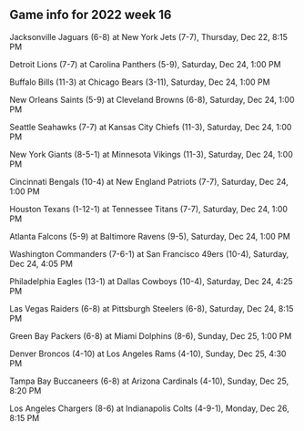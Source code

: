 ## Game info for 2022 week 16
Jacksonville Jaguars (6-8) at New York Jets (7-7), Thursday, Dec 22, 8:15 PM



Detroit Lions (7-7) at Carolina Panthers (5-9), Saturday, Dec 24, 1:00 PM

Buffalo Bills (11-3) at Chicago Bears (3-11), Saturday, Dec 24, 1:00 PM

New Orleans Saints (5-9) at Cleveland Browns (6-8), Saturday, Dec 24, 1:00 PM

Seattle Seahawks (7-7) at Kansas City Chiefs (11-3), Saturday, Dec 24, 1:00 PM

New York Giants (8-5-1) at Minnesota Vikings (11-3), Saturday, Dec 24, 1:00 PM

Cincinnati Bengals (10-4) at New England Patriots (7-7), Saturday, Dec 24, 1:00 PM

Houston Texans (1-12-1) at Tennessee Titans (7-7), Saturday, Dec 24, 1:00 PM

Atlanta Falcons (5-9) at Baltimore Ravens (9-5), Saturday, Dec 24, 1:00 PM



Washington Commanders (7-6-1) at San Francisco 49ers (10-4), Saturday, Dec 24, 4:05 PM

Philadelphia Eagles (13-1) at Dallas Cowboys (10-4), Saturday, Dec 24, 4:25 PM



Las Vegas Raiders (6-8) at Pittsburgh Steelers (6-8), Saturday, Dec 24, 8:15 PM



Green Bay Packers (6-8) at Miami Dolphins (8-6), Sunday, Dec 25, 1:00 PM



Denver Broncos (4-10) at Los Angeles Rams (4-10), Sunday, Dec 25, 4:30 PM



Tampa Bay Buccaneers (6-8) at Arizona Cardinals (4-10), Sunday, Dec 25, 8:20 PM



Los Angeles Chargers (8-6) at Indianapolis Colts (4-9-1), Monday, Dec 26, 8:15 PM

